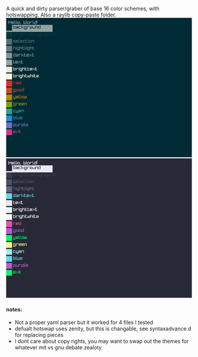 A quick and dirty parser/graber of base 16 color schemes, with hotswapping. 
Also a raylib copy-paste folder.
![screenshot000.png](screenshot000.png)
![screenshot001.png](screenshot001.png)

#### notes:
* Not a proper yaml parser but it worked for 4 files I tested
* defualt hotswap uses zenity, but this is changable, see syntaxadvance.d for replacing pieces
* I dont care about copy rights, you may want to swap out the themes for whatever mit vs gnu debate zealoty
